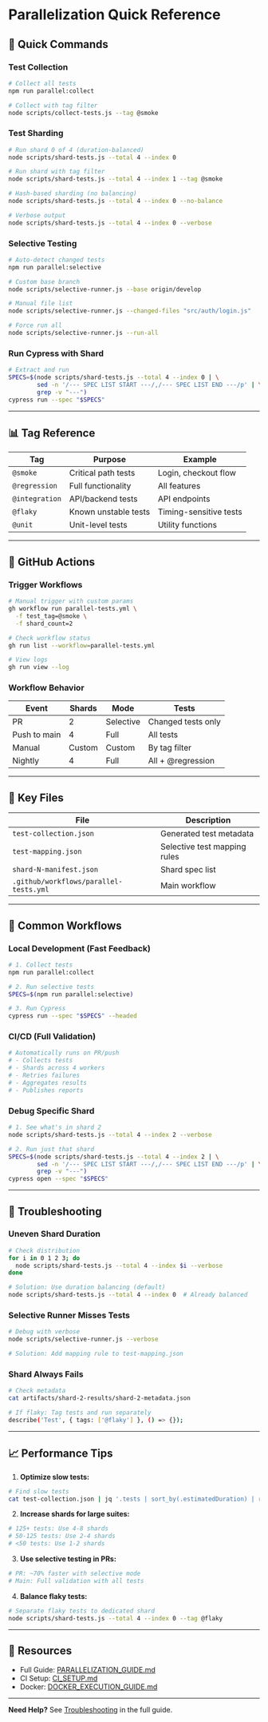 # Parallelization Quick Reference

## 🚀 Quick Commands

### Test Collection
```bash
# Collect all tests
npm run parallel:collect

# Collect with tag filter
node scripts/collect-tests.js --tag @smoke
```

### Test Sharding
```bash
# Run shard 0 of 4 (duration-balanced)
node scripts/shard-tests.js --total 4 --index 0

# Run shard with tag filter
node scripts/shard-tests.js --total 4 --index 1 --tag @smoke

# Hash-based sharding (no balancing)
node scripts/shard-tests.js --total 4 --index 0 --no-balance

# Verbose output
node scripts/shard-tests.js --total 4 --index 0 --verbose
```

### Selective Testing
```bash
# Auto-detect changed tests
npm run parallel:selective

# Custom base branch
node scripts/selective-runner.js --base origin/develop

# Manual file list
node scripts/selective-runner.js --changed-files "src/auth/login.js"

# Force run all
node scripts/selective-runner.js --run-all
```

### Run Cypress with Shard
```bash
# Extract and run
SPECS=$(node scripts/shard-tests.js --total 4 --index 0 | \
        sed -n '/--- SPEC LIST START ---/,/--- SPEC LIST END ---/p' | \
        grep -v "---")
cypress run --spec "$SPECS"
```

---

## 📊 Tag Reference

| Tag | Purpose | Example |
|-----|---------|---------|
| `@smoke` | Critical path tests | Login, checkout flow |
| `@regression` | Full functionality | All features |
| `@integration` | API/backend tests | API endpoints |
| `@flaky` | Known unstable tests | Timing-sensitive tests |
| `@unit` | Unit-level tests | Utility functions |

---

## 🔧 GitHub Actions

### Trigger Workflows

```bash
# Manual trigger with custom params
gh workflow run parallel-tests.yml \
  -f test_tag=@smoke \
  -f shard_count=2

# Check workflow status
gh run list --workflow=parallel-tests.yml

# View logs
gh run view --log
```

### Workflow Behavior

| Event | Shards | Mode | Tests |
|-------|--------|------|-------|
| PR | 2 | Selective | Changed tests only |
| Push to main | 4 | Full | All tests |
| Manual | Custom | Custom | By tag filter |
| Nightly | 4 | Full | All + @regression |

---

## 📁 Key Files

| File | Description |
|------|-------------|
| `test-collection.json` | Generated test metadata |
| `test-mapping.json` | Selective test mapping rules |
| `shard-N-manifest.json` | Shard spec list |
| `.github/workflows/parallel-tests.yml` | Main workflow |

---

## 🎯 Common Workflows

### Local Development (Fast Feedback)
```bash
# 1. Collect tests
npm run parallel:collect

# 2. Run selective tests
SPECS=$(npm run parallel:selective)

# 3. Run Cypress
cypress run --spec "$SPECS" --headed
```

### CI/CD (Full Validation)
```bash
# Automatically runs on PR/push
# - Collects tests
# - Shards across 4 workers
# - Retries failures
# - Aggregates results
# - Publishes reports
```

### Debug Specific Shard
```bash
# 1. See what's in shard 2
node scripts/shard-tests.js --total 4 --index 2 --verbose

# 2. Run just that shard
SPECS=$(node scripts/shard-tests.js --total 4 --index 2 | \
        sed -n '/--- SPEC LIST START ---/,/--- SPEC LIST END ---/p' | \
        grep -v "---")
cypress open --spec "$SPECS"
```

---

## 🐛 Troubleshooting

### Uneven Shard Duration
```bash
# Check distribution
for i in 0 1 2 3; do
  node scripts/shard-tests.js --total 4 --index $i --verbose
done

# Solution: Use duration balancing (default)
node scripts/shard-tests.js --total 4 --index 0  # Already balanced
```

### Selective Runner Misses Tests
```bash
# Debug with verbose
node scripts/selective-runner.js --verbose

# Solution: Add mapping rule to test-mapping.json
```

### Shard Always Fails
```bash
# Check metadata
cat artifacts/shard-2-results/shard-2-metadata.json

# If flaky: Tag tests and run separately
describe('Test', { tags: ['@flaky'] }, () => {});
```

---

## 📈 Performance Tips

1. **Optimize slow tests:**
```bash
# Find slow tests
cat test-collection.json | jq '.tests | sort_by(.estimatedDuration) | reverse | .[0:10]'
```

2. **Increase shards for large suites:**
```bash
# 125+ tests: Use 4-8 shards
# 50-125 tests: Use 2-4 shards
# <50 tests: Use 1-2 shards
```

3. **Use selective testing in PRs:**
```bash
# PR: ~70% faster with selective mode
# Main: Full validation with all tests
```

4. **Balance flaky tests:**
```bash
# Separate flaky tests to dedicated shard
node scripts/shard-tests.js --total 4 --index 0 --tag @flaky
```

---

## 🔗 Resources

- Full Guide: [PARALLELIZATION_GUIDE.md](./PARALLELIZATION_GUIDE.md)
- CI Setup: [CI_SETUP.md](./CI_SETUP.md)
- Docker: [DOCKER_EXECUTION_GUIDE.md](./DOCKER_EXECUTION_GUIDE.md)

---

**Need Help?** See [Troubleshooting](./PARALLELIZATION_GUIDE.md#troubleshooting) in the full guide.
